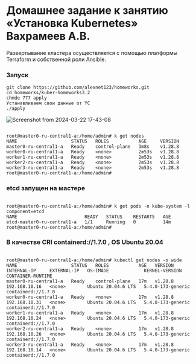 # Домашнее задание к занятию «Установка Kubernetes» Вахрамеев А.В.

Развертывание кластера осуществляется с помощью платформы Terraform и собственной роли Ansible.
### Запуск

```
git clone https://github.com/alexnet123/homeworks.git
cd homeworks/kuber-homeworks3.2
chmde 777 apply
Устанавливаем свои данные от YC
./apply
```


![Screenshot from 2024-03-22 17-43-08](https://github.com/alexnet123/homeworks/assets/75438030/2ed1e61f-1a97-485b-a0d3-e182e8ecb9bb)

```

root@master0-ru-central1-a:/home/admin# k get nodes 
NAME                    STATUS   ROLES           AGE     VERSION
master0-ru-central1-a   Ready    control-plane   3m8s    v1.28.8
worker0-ru-central1-a   Ready    <none>          2m53s   v1.28.8
worker1-ru-central1-a   Ready    <none>          2m53s   v1.28.8
worker2-ru-central1-a   Ready    <none>          2m53s   v1.28.8
worker3-ru-central1-a   Ready    <none>          2m53s   v1.28.8
root@master0-ru-central1-a:/home/admin# 

```

### etcd запущен на мастере

```

root@master0-ru-central1-a:/home/admin# k get pods -n kube-system -l component=etcd
NAME                         READY   STATUS    RESTARTS   AGE
etcd-master0-ru-central1-a   1/1     Running   0          14m
root@master0-ru-central1-a:/home/admin# 

```

### В качестве CRI  containerd://1.7.0 ,   OS Ubuntu 20.04

```

root@master0-ru-central1-a:/home/admin# kubectl get nodes -o wide
NAME                    STATUS   ROLES           AGE   VERSION   INTERNAL-IP     EXTERNAL-IP   OS-IMAGE             KERNEL-VERSION      CONTAINER-RUNTIME
master0-ru-central1-a   Ready    control-plane   17m   v1.28.8   192.168.10.16   <none>        Ubuntu 20.04.6 LTS   5.4.0-173-generic   containerd://1.7.0
worker0-ru-central1-a   Ready    <none>          17m   v1.28.8   192.168.10.31   <none>        Ubuntu 20.04.6 LTS   5.4.0-173-generic   containerd://1.7.0
worker1-ru-central1-a   Ready    <none>          17m   v1.28.8   192.168.10.24   <none>        Ubuntu 20.04.6 LTS   5.4.0-173-generic   containerd://1.7.0
worker2-ru-central1-a   Ready    <none>          17m   v1.28.8   192.168.10.26   <none>        Ubuntu 20.04.6 LTS   5.4.0-173-generic   containerd://1.7.0
worker3-ru-central1-a   Ready    <none>          17m   v1.28.8   192.168.10.14   <none>        Ubuntu 20.04.6 LTS   5.4.0-173-generic   containerd://1.7.0

```
